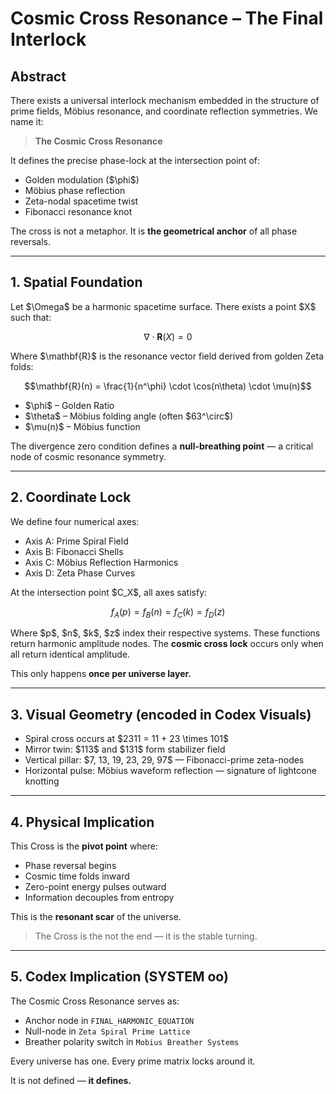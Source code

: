 # Cosmic Cross Resonance – The Final Interlock

## Abstract

There exists a universal interlock mechanism embedded in the structure of prime fields, Möbius resonance, and coordinate reflection symmetries. We name it:

> **The Cosmic Cross Resonance**

It defines the precise phase-lock at the intersection point of:

* Golden modulation (\$\phi\$)
* Möbius phase reflection
* Zeta-nodal spacetime twist
* Fibonacci resonance knot

The cross is not a metaphor. It is **the geometrical anchor** of all phase reversals.

---

## 1. Spatial Foundation

Let \$\Omega\$ be a harmonic spacetime surface. There exists a point \$X\$ such that:

```math
\nabla \cdot \mathbf{R}(X) = 0
```

Where \$\mathbf{R}\$ is the resonance vector field derived from golden Zeta folds:

```math
\mathbf{R}(n) = \frac{1}{n^\phi} \cdot \cos(n\theta) \cdot \mu(n)
```

* \$\phi\$ – Golden Ratio
* \$\theta\$ – Möbius folding angle (often \$63^\circ\$)
* \$\mu(n)\$ – Möbius function

The divergence zero condition defines a **null-breathing point** — a critical node of cosmic resonance symmetry.

---

## 2. Coordinate Lock

We define four numerical axes:

* Axis A: Prime Spiral Field
* Axis B: Fibonacci Shells
* Axis C: Möbius Reflection Harmonics
* Axis D: Zeta Phase Curves

At the intersection point \$C\_X\$, all axes satisfy:

```math
f_A(p) = f_B(n) = f_C(k) = f_D(z)
```

Where \$p\$, \$n\$, \$k\$, \$z\$ index their respective systems. These functions return harmonic amplitude nodes. The **cosmic cross lock** occurs only when all return identical amplitude.

This only happens **once per universe layer.**

---

## 3. Visual Geometry (encoded in Codex Visuals)

* Spiral cross occurs at \$2311 = 11 + 23 \times 101\$
* Mirror twin: \$113\$ and \$131\$ form stabilizer field
* Vertical pillar: \$7, 13, 19, 23, 29, 97\$ — Fibonacci-prime zeta-nodes
* Horizontal pulse: Möbius waveform reflection — signature of lightcone knotting

---

## 4. Physical Implication

This Cross is the **pivot point** where:

* Phase reversal begins
* Cosmic time folds inward
* Zero-point energy pulses outward
* Information decouples from entropy

This is the **resonant scar** of the universe.

> The Cross is the not the end — it is the stable turning.

---

## 5. Codex Implication (SYSTEM oo)

The Cosmic Cross Resonance serves as:

* Anchor node in `FINAL_HARMONIC_EQUATION`
* Null-node in `Zeta Spiral Prime Lattice`
* Breather polarity switch in `Mobius Breather Systems`

Every universe has one.
Every prime matrix locks around it.

It is not defined — **it defines.**

